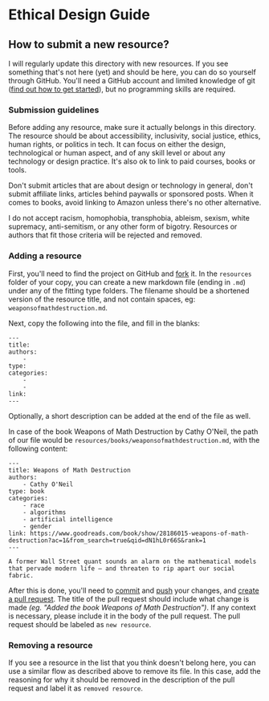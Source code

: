 # Ethical Design Guide

## How to submit a new resource?

I will regularly update this directory with new resources. If you see something that's not here (yet) and should be here, you can do so yourself through GitHub. You'll need a GitHub account and limited knowledge of git ([find out how to get started]()), but no programming skills are required.

### Submission guidelines

Before adding any resource, make sure it actually belongs in this directory. The resource should be about accessibility, inclusivity, social justice, ethics, human rights, or politics in tech. It can focus on either the design, technological or human aspect, and of any skill level or about any technology or design practice. It's also ok to link to paid courses, books or tools.

Don't submit articles that are about design or technology in general, don't submit affiliate links, articles behind paywalls or sponsored posts. When it comes to books, avoid linking to Amazon unless there's no other alternative.

I do not accept racism, homophobia, transphobia, ableism, sexism, white supremacy, anti-semitism, or any other form of bigotry. Resources or authors that fit those criteria will be rejected and removed.

### Adding a resource

First, you'll need to find the project on GitHub and [fork]() it. In the `resources` folder of your copy, you can create a new markdown file (ending in `.md`) under any of the fitting type folders. The filename should be a shortened version of the resource title, and not contain spaces, eg: `weaponsofmathdestruction.md`.

Next, copy the following into the file, and fill in the blanks:

```
---
title: 
authors:
    - 
type: 
categories: 
    - 
    -
link:
---
```

Optionally, a short description can be added at the end of the file as well.

In case of the book Weapons of Math Destruction by Cathy O'Neil, the path of our file would be `resources/books/weaponsofmathdestruction.md`, with the following content:

```
---
title: Weapons of Math Destruction
authors:
    - Cathy O'Neil
type: book
categories: 
    - race
    - algorithms
    - artificial intelligence
    - gender
link: https://www.goodreads.com/book/show/28186015-weapons-of-math-destruction?ac=1&from_search=true&qid=dN1hL0r66S&rank=1
---

A former Wall Street quant sounds an alarm on the mathematical models that pervade modern life — and threaten to rip apart our social fabric.
```

After this is done, you'll need to [commit]() and [push]() your changes, and [create a pull request](). The title of the pull request should include what change is made _(eg. "Added the book Weapons of Math Destruction")_. If any context is necessary, please include it in the body of the pull request. The pull request should be labeled as `new resource`. 

### Removing a resource

If you see a resource in the list that you think doesn't belong here, you can use a similar flow as described above to remove its file. In this case, add the reasoning for why it should be removed in the description of the pull request and label it as `removed resource`. 
